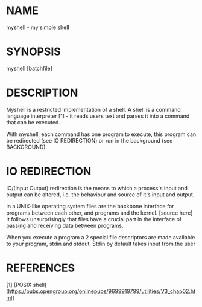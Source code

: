 # NAME
myshell - my simple shell

# SYNOPSIS
myshell [batchfile]

# DESCRIPTION

Myshell is a restricted implementation of a shell. A shell is
a command language interpreter [1] - it reads users text and
parses it into a command that can be executed.

With myshell, each command has one program to execute, this
program can be redirected (see IO REDIRECTION) or run in
the background (see BACKGROUND).

# IO REDIRECTION
IO/(Input Output) redirection is the means to which a process's
input and output can be altered, i.e. the behaviour and source
of it's input and output.

In a UNIX-like operating system files are the backbone interface
for programs between each other, and programs and the kernel.
[source here] It follows unsurprisingly that files have a crucial
part in the interface of passing and receiving data between programs.

When you execute a program a 2 special file descriptors are made
available to your program, stdin and stdout. Stdin by default
takes input from the user

# REFERENCES
[1] (POSIX shell)[https://pubs.opengroup.org/onlinepubs/9699919799/utilities/V3_chap02.html]
